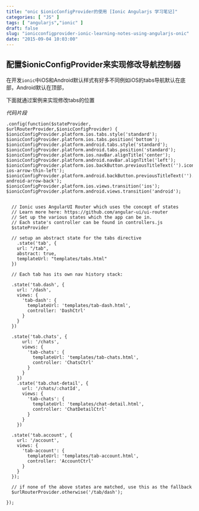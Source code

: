 ```yaml
---
title: "onic $ionicConfigProvider的使用 [Ionic Angularjs 学习笔记]"
categories: [ "JS" ]
tags: [ "angularjs","ionic" ]
draft: false
slug: "ionicconfigprovider-ionic-learning-notes-using-angularjs-onic"
date: "2015-09-04 10:03:00"
---
```


## 配置$ionicConfigProvider来实现修改导航控制器

在开发`ionic`中iOS和Android默认样式有好多不同例如iOS的tabs导航默认在底部，Android默认在顶部，

下面就通过案例来实现修改tabs的位置


<!--more-->


*代码片段*

    .config(function($stateProvider, $urlRouterProvider,$ionicConfigProvider) {
    $ionicConfigProvider.platform.ios.tabs.style('standard'); 
    $ionicConfigProvider.platform.ios.tabs.position('bottom');
    $ionicConfigProvider.platform.android.tabs.style('standard');
    $ionicConfigProvider.platform.android.tabs.position('standard');
    $ionicConfigProvider.platform.ios.navBar.alignTitle('center'); 
    $ionicConfigProvider.platform.android.navBar.alignTitle('left');
    $ionicConfigProvider.platform.ios.backButton.previousTitleText('').icon('ion-ios-arrow-thin-left');
    $ionicConfigProvider.platform.android.backButton.previousTitleText('').icon('ion-android-arrow-back');        
    $ionicConfigProvider.platform.ios.views.transition('ios'); 
    $ionicConfigProvider.platform.android.views.transition('android');
    
    
      // Ionic uses AngularUI Router which uses the concept of states
      // Learn more here: https://github.com/angular-ui/ui-router
      // Set up the various states which the app can be in.
      // Each state's controller can be found in controllers.js
      $stateProvider
    
      // setup an abstract state for the tabs directive
        .state('tab', {
        url: "/tab",
        abstract: true,
        templateUrl: "templates/tabs.html"
      })
    
      // Each tab has its own nav history stack:
    
      .state('tab.dash', {
        url: '/dash',
        views: {
          'tab-dash': {
            templateUrl: 'templates/tab-dash.html',
            controller: 'DashCtrl'
          }
        }
      })
    
      .state('tab.chats', {
          url: '/chats',
          views: {
            'tab-chats': {
              templateUrl: 'templates/tab-chats.html',
              controller: 'ChatsCtrl'
            }
          }
        })
        .state('tab.chat-detail', {
          url: '/chats/:chatId',
          views: {
            'tab-chats': {
              templateUrl: 'templates/chat-detail.html',
              controller: 'ChatDetailCtrl'
            }
          }
        })
    
      .state('tab.account', {
        url: '/account',
        views: {
          'tab-account': {
            templateUrl: 'templates/tab-account.html',
            controller: 'AccountCtrl'
          }
        }
      });
    
      // if none of the above states are matched, use this as the fallback
      $urlRouterProvider.otherwise('/tab/dash');
    
    });

